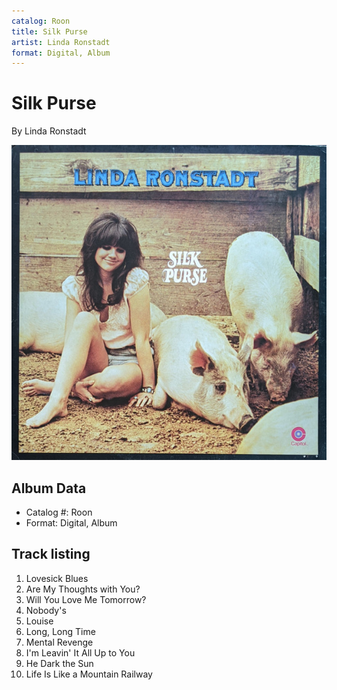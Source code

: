 ```yaml
---
catalog: Roon
title: Silk Purse
artist: Linda Ronstadt
format: Digital, Album
---
```


# Silk Purse

By Linda Ronstadt

![](../../assets/albumcovers/Linda_Ronstadt-Silk_Purse.png)

## Album Data

- Catalog #: Roon
- Format: Digital, Album


## Track listing


1. Lovesick Blues
2. Are My Thoughts with You?
3. Will You Love Me Tomorrow?
4. Nobody's
5. Louise
6. Long, Long Time
7. Mental Revenge
8. I'm Leavin' It All Up to You
9. He Dark the Sun
10. Life Is Like a Mountain Railway

